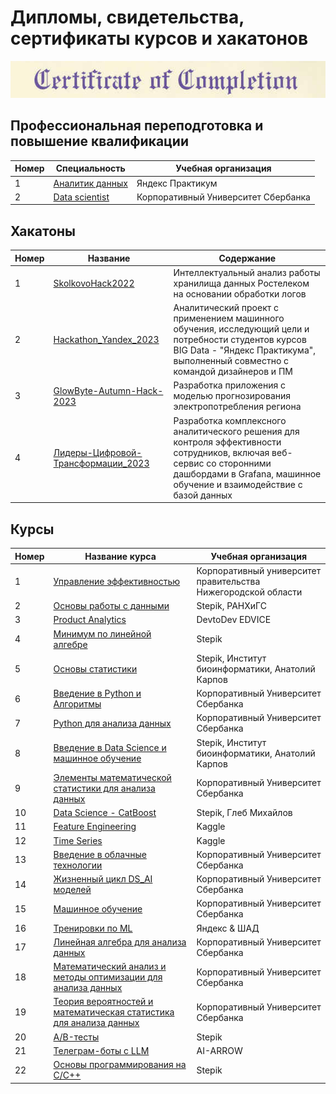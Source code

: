 # Дипломы, свидетельства, сертификаты курсов и хакатонов
 
![Image](sert.png)
## Профессиональная переподготовка и повышение квалификации
| Номер | Специальность     | Учебная организация                                              |
|-------|-------------------|------------------------------------------------------------------|
|1      |[Аналитик данных](https://github.com/AlexeyK12/Diplomas-and-certificates/blob/main/Яндекс%20Практикум.pdf)|Яндекс Практикум                              |
|2      |[Data scientist](https://github.com/AlexeyK12/Diplomas-and-certificates/blob/main/СберУниверситет.png)|Корпоративный Университет Сбербанка               |


## Хакатоны
| Номер | Название                      | Содержание                                                       |
|-------|-------------------------------|------------------------------------------------------------------|
|1      |[SkolkovoHack2022](https://github.com/AlexeyK12/Diplomas-and-certificates/blob/main/SkolkovoHack2022.pdf)|Интеллектуальный анализ работы хранилища данных Ростелеком на основании обработки логов|
|2      |[Hackathon_Yandex_2023](https://github.com/AlexeyK12/Diplomas-and-certificates/blob/main/Хакатон%20Яндекс_2023.pdf)|Аналитический проект с применением машинного обучения, исследующий цели и потребности студентов курсов BIG Data - "Яндекс Практикума", выполненный совместно с командой дизайнеров и ПМ|
|3      |[GlowByte-Autumn-Hack-2023](https://github.com/AlexeyK12/GlowByte-Autumn-Hack-2023/blob/main/GlowByteHack_2023.pdf)|Разработка приложения с моделью прогнозирования электропотребления региона|
|4      |[Лидеры-Цифровой-Трансформации_2023](https://github.com/AlexeyK12/Diplomas-and-certificates/blob/main/Диплом_Лидеры_Цифровой_Трансформации_2023.pdf)|Разработка комплексного аналитического решения для контроля эффективности сотрудников, включая веб-сервис со сторонними дашбордами в Grafana, машинное обучение и взаимодействие с базой данных|



## Курсы
| Номер | Название курса    | Учебная организация                                              |        
|-------|-------------------|------------------------------------------------------------------|
|1      |[Управление эффективностью](https://github.com/AlexeyK12/Diplomas-and-certificates/blob/main/Управление%20эффективностью.pdf)|Корпоративный университет правительства Нижегородской области|
|2      |[Основы работы с данными](https://github.com/AlexeyK12/Diplomas-and-certificates/blob/main/Основы%20работы%20с%20данными.pdf)|Stepik, РАНХиГС|
|3      |[Product Analytics](https://github.com/AlexeyK12/Diplomas-and-certificates/blob/main/product_analytics.pdf)|DevtoDev EDVICE|
|4      |[Минимум по линейной алгебре](https://github.com/AlexeyK12/Diplomas-and-certificates/blob/main/Линейная%20алгебра.pdf)|Stepik|
|5      |[Основы статистики](https://github.com/AlexeyK12/Diplomas-and-certificates/blob/main/Основы%20статистики.pdf)|Stepik, Институт биоинформатики, Анатолий Карпов|
|6      |[Введение в Python и Алгоритмы](https://github.com/AlexeyK12/Diplomas-and-certificates/blob/main/Введение%20в%20Python%20и%20Алгоритмы.png)|Корпоративный Университет Сбербанка|
|7      |[Python для анализа данных](https://github.com/AlexeyK12/Diplomas-and-certificates/blob/main/Python%20для%20анализа%20данных.png)|Корпоративный Университет Сбербанка|
|8      |[Введение в Data Science и машинное обучение](https://github.com/AlexeyK12/Diplomas-and-certificates/blob/main/Data%20Science%20и%20машинное%20обучение.pdf)|Stepik, Институт биоинформатики, Анатолий Карпов|
|9      |[Элементы математической статистики для анализа данных](https://github.com/AlexeyK12/Diplomas-and-certificates/blob/main/Элементы%20математической%20статистики%20для%20анализа%20данных.png)|Корпоративный Университет Сбербанка|
|10     |[Data Science - CatBoost](https://github.com/AlexeyK12/Diplomas-and-certificates/blob/main/Data%20Science%20-%20CatBoost.pdf)|Stepik, Глеб Михайлов|
|11     |[Feature Engineering](https://github.com/AlexeyK12/Diplomas-and-certificates/blob/main/Kaggle%20Feature%20Engineering.png)|Kaggle|
|12     |[Time Series](https://github.com/AlexeyK12/Diplomas-and-certificates/blob/main/Kaggle%20Time%20Series.png)|Kaggle|
|13     |[Введение в облачные технологии](https://github.com/AlexeyK12/Diplomas-and-certificates/blob/main/Введение%20в%20облачные%20технологии.png)|Корпоративный Университет Сбербанка|
|14     |[Жизненный цикл DS_AI моделей](https://github.com/AlexeyK12/Diplomas-and-certificates/blob/main/Жизненный%20цикл%20DS_AI%20моделей.png)|Корпоративный Университет Сбербанка|
|15     |[Машинное обучение](https://github.com/AlexeyK12/Diplomas-and-certificates/blob/main/Машинное%20обучение.png)|Корпоративный Университет Сбербанка|
|16     |[Тренировки по ML](https://github.com/AlexeyK12/Diplomas-and-certificates/blob/main/1eed3d3e-7142-431e-838c-4f90c55479a0.pdf)|Яндекс & ШАД|
|17     |[Линейная алгебра для анализа данных](https://github.com/AlexeyK12/Diplomas-and-certificates/blob/main/Линейная%20алгебра%20для%20анализа%20данных.png)|Корпоративный Университет Сбербанка|
|18     |[Математический анализ и методы оптимизации для анализа данных](https://github.com/AlexeyK12/Diplomas-and-certificates/blob/main/Математический%20анализ%20и%20методы%20оптимизации%20для%20анализа%20данных.png)|Корпоративный Университет Сбербанка|
|19     |[Теория вероятностей и математическая статистика для анализа данных](https://github.com/AlexeyK12/Diplomas-and-certificates/blob/main/Теория%20вероятностей%20и%20математическая%20статистика%20для%20анализа%20данных.png)|Корпоративный Университет Сбербанка|
|20     |[A/B-тесты](https://github.com/AlexeyK12/Diplomas-and-certificates/blob/main/AB-тесты.pdf)|Stepik|
|21     |[Телеграм-боты с LLM](https://github.com/AlexeyK12/Diplomas-and-certificates/blob/main/AI-ARROW.pdf)|AI-ARROW|
|22     |[Основы программирования на С/С++](https://github.com/AlexeyK12/Diplomas-and-certificates/blob/main/Основы%20программирования%20С_С%2B%2B.pdf)|Stepik|



